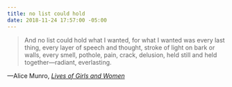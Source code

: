 ```yaml
---
title: no list could hold
date: 2018-11-24 17:57:00 -05:00
---
```


>And no list could hold what I wanted, for what I wanted was every last thing, every layer of speech and thought, stroke of light on bark or walls, every smell, pothole, pain, crack, delusion, held still and held together—radiant, everlasting.

—Alice Munro, *[Lives of Girls and Women](https://www.indiebound.org/book/9780375707490)*